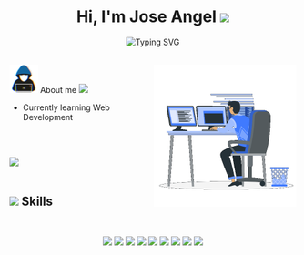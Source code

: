 
<h1 align="center"><b>Hi, I'm Jose Angel </b><img src="https://media.giphy.com/media/hvRJCLFzcasrR4ia7z/giphy.gif" width="35"></h1>

<p align="center">
<a href="https://git.io/typing-svg"><img src="https://readme-typing-svg.demolab.com?font=Silkscreen&duration=1700&pause=2200&color=369A3585&vCenter=true&random=false&width=435&lines=Systems+engineering+student;Active+learner+and+researcher;Love+to+learn+new+stuffs..%3C3" alt="Typing SVG" /></a>
</p>


<br>
<picture><img src = "https://github.com/0xAbdulKhalid/0xAbdulKhalid/raw/main/assets/mdImages/about_me.gif" width = 50px></picture> About me
<img src="https://media.giphy.com/media/iY8CRBdQXODJSCERIr/giphy.gif" width="30px">&nbsp;
<picture> <img align="right" src="https://github.com/0xAbdulKhalid/0xAbdulKhalid/raw/main/assets/mdImages/Right_Side.gif" width = 250px></picture>

<br>

- Currently learning Web Development

<br><br>

<img src="https://user-images.githubusercontent.com/73097560/115834477-dbab4500-a447-11eb-908a-139a6edaec5c.gif"><br><br>

## <img src="https://media2.giphy.com/media/QssGEmpkyEOhBCb7e1/giphy.gif?cid=ecf05e47a0n3gi1bfqntqmob8g9aid1oyj2wr3ds3mg700bl&rid=giphy.gif" width ="25"><b> Skills</b>
<br>


<p align="center">
  <img src="https://skillicons.dev/icons?i=git&perline=14" />
  <img src="https://skillicons.dev/icons?i=github&perline=14" />
	
  <img src="https://skillicons.dev/icons?i=html&perline=14" />
  <img src="https://skillicons.dev/icons?i=css&perline=14" />
  <img src="https://skillicons.dev/icons?i=js&perline=14" />

  <img src="https://skillicons.dev/icons?i=java&perline=14" />

  <img src="https://skillicons.dev/icons?i=py&perline=14" />
  <img src="https://skillicons.dev/icons?i=r&perline=14" />
  
<img src="https://skillicons.dev/icons?i=linux&perline=14" />
</p>






